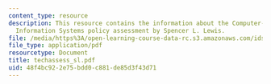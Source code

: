 ```yaml
---
content_type: resource
description: This resource contains the information about the Computer-Based National
  Information Systems policy assessment by Spencer L. Lewis.
file: /media/https%3A/open-learning-course-data-rc.s3.amazonaws.com/ids-900-integrating-doctoral-seminar-on-emerging-technologies-fall-2005/48f4bc922e75bdd0c881de85d3f43d71_techassess_sl.pdf
file_type: application/pdf
resourcetype: Document
title: techassess_sl.pdf
uid: 48f4bc92-2e75-bdd0-c881-de85d3f43d71
---
```

